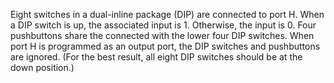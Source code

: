 Eight switches in a dual-inline package (DIP) are connected to port H. When a DIP switch is up, the associated input is 1. Otherwise, the input is 0. Four pushbuttons share the connected with the lower four DIP switches. When port H is programmed as an output port, the DIP switches and pushbuttons are ignored. (For the best result, all eight DIP switches should be at the down position.)
